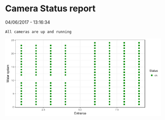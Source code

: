 Camera Status report
================
04/06/2017 - 13:16:34

    All cameras are up and running

![](camreport_files/figure-markdown_github/unnamed-chunk-2-1.png)
